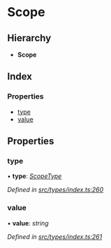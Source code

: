 # Scope

## Hierarchy

* **Scope**

## Index

### Properties

* [type](scope.md#type)
* [value](scope.md#value)

## Properties

### type

• **type**: [_ScopeType_](../enums/scopetype.md)

_Defined in_ [_src/types/index.ts:260_](https://github.com/PolymathNetwork/polymesh-sdk/blob/a0872cf4/src/types/index.ts#L260)

### value

• **value**: _string_

_Defined in_ [_src/types/index.ts:261_](https://github.com/PolymathNetwork/polymesh-sdk/blob/a0872cf4/src/types/index.ts#L261)

